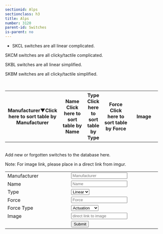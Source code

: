 ```yaml
---
sectionid: Alps
sectionclass: h3
title: Alps
number: 3120
parent-id: Switches
is-parent: no
---
```

- SKCL switches are all linear complicated.

SKCM switches are all clicky/tactile complicated.

SKBL switches are all linear simplified.

SKBM switches are all clicky/tactile simplified.

<br>

<table id = 'AlpsSwitchTable'>
<tr>
    <th width = '18%' height = '18%' onclick = 'sortTable(0, AlpsSwitchTable)' class = 'menu'>Manufacturer<span id = 'AlpsManufacturerArrow'>‌‌▼</span><span class = 'menutooltip'>Click here to sort table by Manufacturer</span></th>
    <th width = '16%' height = '16%' onclick = 'sortTable(1, AlpsSwitchTable)' class = 'menu'>Name<span id = 'AlpsNameArrow'>‌‌ </span><span class = 'menutooltip'>Click here to sort table by Name</span></th>
	<th width = '10%' height = '10%' onclick = 'sortTable(2, AlpsSwitchTable)' class = 'menu'>Type<span id = 'AlpsTypeArrow'>‌‌ </span><span class = 'menutooltip'>Click here to sort table by Type</span></th>
    <th width = '18%' height = '18%' onclick = 'sortTable(3, AlpsSwitchTable)' class = 'menu'>Force<span id = 'AlpsForceArrow'>‌‌ </span><span class = 'menutooltip'>Click here to sort table by Force</span></th>
	<th width = '18%' height = '18%'>Image</th>
  </tr>
</table>

<br>
<div id = 'Alpssecret'>
Add new or forgotten switches to the database here. 
<br>

Note: For image link, please place in a direct link from imgur.
<br>
<table id = 'AddSwitchTable'>
<tr>
    <td width = '18%'>Manufacturer</td>
	<td width = '18%'><input type="text" id="AlpsSwitchM" placeholder = 'Manufacturer'></td>
</tr>
<tr>	
    <td width = '16%'>Name</td>
	<td width = '16%'><input type="text" id="AlpsName" placeholder = 'Name'></td>
</tr>
<tr>
	<td width = '10%'>Type</td>
	<td width = '10%'><select id = 'AlpsType'>
 		<option value="Linear">Linear</option>
  		<option value="Tactile">Tactile</option>
  		<option value="Clicky">Clicky</option>
		</select>
	</td>	
</tr>
<tr>
    <td width = '18%'>Force</td>
	<td width = '18%'><input type="text" id="AlpsForce" placeholder = 'Force'></td>
</tr>
<tr>
	<td width = '18%'>Force Type</td>
	<td width = '10%'><select id = 'AlpsForceType'>
		<option value="Actuation">Actuation</option>
 		<option value="Bottom Out">Bottom Out</option>
		</select>
	</td>
</tr>
<tr>
	<td width = '18%'>Image</td>
	<td width = '18%'><input type="text" id="AlpsImage" placeholder = 'direct link to image'></td>
</tr>
 <tr>
 	<td></td>
	<td width = '5%'><button id = 'AlpsSubmit'>Submit</button></td>
 </tr>
</table>
</div>